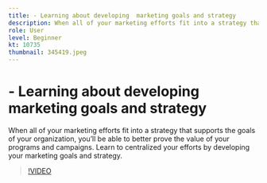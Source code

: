 ```yaml
---
title: - Learning about developing  marketing goals and strategy
description: When all of your marketing efforts fit into a strategy that supports the goals of your organization, you’ll be able to better prove the value of your programs … (Descriptions should be between 60 and 160 characters)
role: User
level: Beginner
kt: 10735
thumbnail: 345419.jpeg
---
```


# - Learning about developing  marketing goals and strategy

When all of your marketing efforts fit into a strategy that supports the goals of your organization, you’ll be able to better prove the value of your programs and campaigns. Learn to centralized your efforts by developing your marketing goals and strategy.

>[!VIDEO](https://video.tv.adobe.com/v/345419/?quality=12&learn=on)
